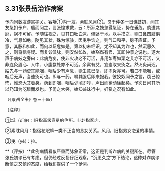 ## 3.31张景岳治诈病案

予向同数友游寓榆关。客坻①内一友，素耽风月②。忽于仲冬一日谯鼓初，闻其友急扣予户，启而问之，则张惶求救，云：所狎之妓忽得急证，势在垂危。倘遭其厄，祸不可解。予随往视之，见其口吐白沫，僵卧于地。以手摸之，则口鼻四肢俱冷，气息如绝。陡见其状，殊为惊骇，因曳手诊之，则气口和平，脉不应证。予意，其脉和如此，而何以证危如是。第以初未经识，尤不知其为诈也，然沉思久之，则将信将疑。而复诊其脉，则安然如故，始豁然有悟，其即仲景之说也。遂大声于病妓之旁曰：此病危矣，使非火攻必不可活，非用如枣如栗之艾亦不可活，又非连灸眉心、人中、小腹数处亦不可活。余寓有艾，宜速取来灸之。然火灸尚迟，姑先与一药使其能咽，咽后少有声息，则生意已复，即不灸亦可。若口不能咽，或咽后无声，当速灸可也。即与一药，嘱其服后即来报我。彼狡奴闻予之言，窃已惊怖，惟恐大艾着身。药到即咽，咽后少顷即哼，声出而徐动徐起矣。予次日间其所以乃知为吃醋而发也。予闻之大笑，始知姊妹行中，奸狡之况有如此。

（《景岳全书》卷三十四）

〔注释〕

①坻（dǐ底）：旧指高级官员的住所。此处指客店。

②素耽风月：指宿花眠柳一类不正当的男女关系。风月，旧指男女恋爱的事情。

③曳（yè）：拉。

**〔评按〕**此例病情看似严重而脉象正常，这正是判断诈病的关键所在。尽管张氏初诊已有考虑，但仍经过反复仔细观察，“沉思久之”方下结论，这种对诈病诊断慎之又慎的态度，给我们提供了一个范例。
